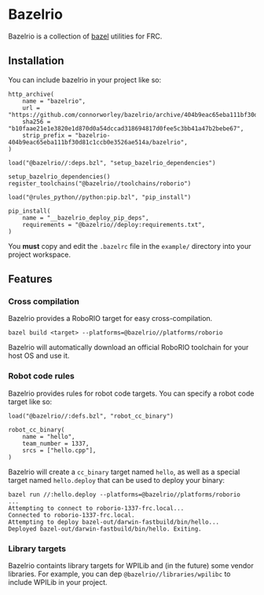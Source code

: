# Bazelrio
Bazelrio is a collection of [bazel](http://bazel.build) utilities for FRC.

## Installation
You can include bazelrio in your project like so:

```
http_archive(
    name = "bazelrio",
    url = "https://github.com/connorworley/bazelrio/archive/404b9eac65eba111bf30d81c1ccb0e3526ae514a.zip",
    sha256 = "b10faae21e1e3820e1d870d0a54dccad318694817d0fee5c3bb41a47b2bebe67",
    strip_prefix = "bazelrio-404b9eac65eba111bf30d81c1ccb0e3526ae514a/bazelrio",
)

load("@bazelrio//:deps.bzl", "setup_bazelrio_dependencies")

setup_bazelrio_dependencies()
register_toolchains("@bazelrio//toolchains/roborio")

load("@rules_python//python:pip.bzl", "pip_install")

pip_install(
    name = "__bazelrio_deploy_pip_deps",
    requirements = "@bazelrio//deploy:requirements.txt",
)
```

You **must** copy and edit the `.bazelrc` file in the `example/` directory into your project workspace.

## Features
### Cross compilation
Bazelrio provides a RoboRIO target for easy cross-compilation.

```
bazel build <target> --platforms=@bazelrio//platforms/roborio
```

Bazelrio will automatically download an official RoboRIO toolchain for your host OS and use it.

### Robot code rules
Bazelrio provides rules for robot code targets. You can specify a robot code target like so:

```
load("@bazelrio//:defs.bzl", "robot_cc_binary")

robot_cc_binary(
    name = "hello",
    team_number = 1337,
    srcs = ["hello.cpp"],
)
```

Bazelrio will create a `cc_binary` target named `hello`, as well as a special target named `hello.deploy` that can be used to deploy your binary:

```
bazel run //:hello.deploy --platforms=@bazelrio//platforms/roborio
...
Attempting to connect to roborio-1337-frc.local...
Connected to roborio-1337-frc.local.
Attempting to deploy bazel-out/darwin-fastbuild/bin/hello...
Deployed bazel-out/darwin-fastbuild/bin/hello. Exiting.
```

### Library targets
Bazelrio containts library targets for WPILib and (in the future) some vendor libraries. For example, you can dep `@bazelrio//libraries/wpilibc` to include WPILib in your project.
